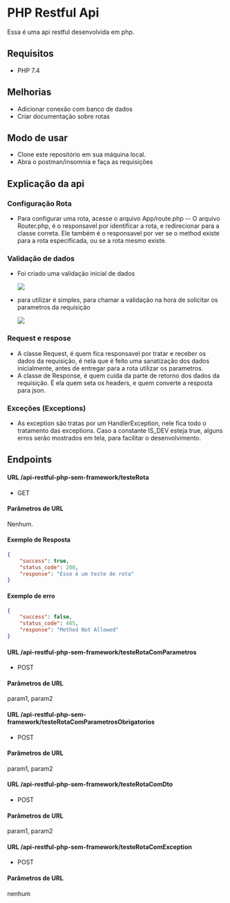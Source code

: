 # PHP Restful Api
Essa é uma api restful desenvolvida em php.

## Requisitos
- PHP 7.4

## Melhorias
- Adicionar conexão com banco de dados
- Criar documentação sobre rotas

## Modo de usar
- Clone este repositório em sua máquina local.
- Abra o postman/insomnia e faça as requisições

## Explicação da api
### Configuração Rota
- Para configurar uma rota, acesse o arquivo App/route.php
-- O arquivo Router.php, é o responsavel por identificar a rota, e redirecionar para a classe correta. Ele também é o responsavel por ver se o method existe para a rota especificada, ou se a rota mesmo existe.

### Validação de dados
- Foi criado uma validação inicial de dados

  <a href="https://github.com/jeancarlo-schmitz/api-restful-php-sem-framework">
    <img align="center" heigh="180em" src="https://github.com/jeancarlo-schmitz/api-restful-php-sem-framework/assets/11407906/95a0b7cb-5957-46b5-b336-d3bd92ab5bdc"/>
  </a>
  
 - para utilizar é simples, para chamar a validação na hora de solicitar os parametros da requisição
 
   <a href="https://github.com/jeancarlo-schmitz/api-restful-php-sem-framework">
      <img align="center" heigh="180em" src="https://github.com/jeancarlo-schmitz/api-restful-php-sem-framework/assets/11407906/13cf8ba0-b621-4fee-9ad5-ef689f6fbab3"/>
    </a>

### Request e respose
- A classe Request, é quem fica responsavel por tratar e receber os dados da requisição, é nela que é feito uma sanatização dos dados inicialmente, antes de entregar para a rota utilizar os parametros.
- A classe de Response, é quem cuida da parte de retorno dos dados da requisição. É ela quem seta os headers, e quem converte a resposta para json.

### Exceções (Exceptions)
- As exception são tratas por um HandlerException, nele fica todo o tratamento das exceptions. Caso a constante IS_DEV esteja true, alguns erros serão mostrados em tela, para facilitar o desenvolvimento.

## Endpoints

#### URL /api-restful-php-sem-framework/testeRota
- GET

#### Parâmetros de URL

Nenhum.

#### Exemplo de Resposta

```json
{
	"success": true,
	"status_code": 200,
	"response": "Esse é um teste de rota"
}
```
#### Exemplo de erro
```json
{
	"success": false,
	"status_code": 405,
	"response": "Method Not Allowed"
}
```

#### URL /api-restful-php-sem-framework/testeRotaComParametros
- POST

#### Parâmetros de URL
param1,
param2

#### URL /api-restful-php-sem-framework/testeRotaComParametrosObrigatorios
- POST

#### Parâmetros de URL
param1,
param2

#### URL /api-restful-php-sem-framework/testeRotaComDto
- POST

#### Parâmetros de URL
param1,
param2

#### URL /api-restful-php-sem-framework/testeRotaComException
- POST

#### Parâmetros de URL
nenhum

